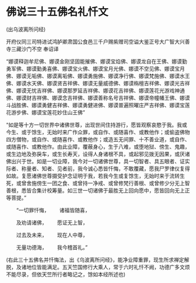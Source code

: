 # 佛说三十五佛名礼忏文

(出乌波离所问经)

开府仪同三司特进试鸿胪卿肃国公食邑三千户赐紫赠司空谥大鉴正号大广智大兴善寺三藏沙门不空 奉诏译

“娜谟释迦牟尼佛、娜谟金刚坚固能摧佛、娜谟宝焰佛、娜谟龙自在王佛、娜谟勤勇军佛、娜谟勤勇喜佛、娜谟宝火佛、娜谟宝月光佛、娜谟不空见佛、娜谟宝月佛、娜谟无垢佛、娜谟离垢佛、娜谟勇施佛、娜谟净行佛、娜谟梵施佛、娜谟水王佛、娜谟水天佛、娜谟贤吉祥佛、娜谟无量威德佛、娜谟栴檀吉祥佛、娜谟光吉祥佛、娜谟无忧吉祥佛、娜谟那罗延吉祥佛、娜谟花吉祥佛、娜谟莲花光游戏神通佛、娜谟财吉祥佛、娜谟念吉祥佛、娜谟善称名号吉祥佛、娜谟帝幢幡王佛、娜谟斗战胜佛、娜谟勇健吉祥佛、娜谟勇健进佛、娜谟普遍照曜庄严吉祥佛、娜谟宝莲花游步佛、娜谟宝莲花妙住山王佛”

“如是等十方一切世界中诸佛世尊，出现世间住持游行，愿皆观察哀愍于我。我或今生、或于馀生，无始时来广作众罪，或自作、或随喜作、或教他作；或偷盗佛物四方僧物，或自作、或随喜作、或教他作；或造五无间罪、十不善业道，或自作、或随喜作、或教他作。由此业障，覆蔽身心，生于八难，或堕地狱、傍生、鬼趣，或生边地及弥戾车，或生长寿天，设得人身诸根不具，或起邪见拨无因果，或厌诸佛出兴于世。如是一切业障，我今对一切诸佛世尊，具一切智者、具五眼者、证实际者、称量者、知者、见者前，我今诚心悉皆忏悔，不敢覆藏，愿我尸罗律仪复得如故。复愿诸佛世尊摄受护念证明于我，若我今生或复馀生，无始时来于流转生死，或曾舍施傍生一团之食、或曾持一净戒、或曾修梵行善根、或曾修少分无上智善根，悉皆合集计校筹量。如三世一切诸佛于最胜无上回向愿中，愿皆回向无上正等菩提。”

&emsp;&emsp;“一切罪忏悔，&emsp;&emsp;诸福皆随喜，

&emsp;&emsp;及劝请诸佛，&emsp;&emsp;愿证无上智，

&emsp;&emsp;过去及未来，&emsp;&emsp;现在人中尊，

&emsp;&emsp;无量功德海，&emsp;&emsp;我今稽首礼。”

(右此三十五佛名并忏悔法，出《乌波离所问经》，能净业障重罪，现生所求禅定解脱，及诸地位皆能满足。五天竺国修行大乘人，常于六时礼忏不阙，功德广多文烦不能尽录，但依天竺所行者略记之，馀如本经所述也)